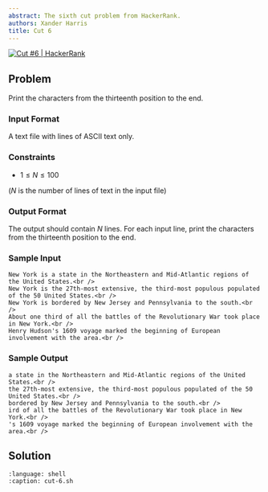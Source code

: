 ```yaml
---
abstract: The sixth cut problem from HackerRank.
authors: Xander Harris
title: Cut 6
---
```


[![Cut #6 | HackerRank](https://img.shields.io/badge/HackerRank-green?style=for-the-badge&logo=hackerrank&label=Cut%206)](https://www.hackerrank.com/challenges/text-processing-cut-6/problem?isFullScreen=true)

## Problem

Print the characters from the thirteenth position to the end.

### Input Format

A text file with lines of ASCII text only.

### Constraints

- $1 \le N \le 100$

($N$ is the number of lines of text in the input file)

### Output Format

The output should contain $N$ lines. For each input line, print the characters from the thirteenth position to the end.

### Sample Input

```{card} Sample Input
New York is a state in the Northeastern and Mid-Atlantic regions of the United States.<br />
New York is the 27th-most extensive, the third-most populous populated of the 50 United States.<br />
New York is bordered by New Jersey and Pennsylvania to the south.<br />
About one third of all the battles of the Revolutionary War took place in New York.<br />
Henry Hudson's 1609 voyage marked the beginning of European involvement with the area.<br />
```

### Sample Output

```{card} Sample Output
a state in the Northeastern and Mid-Atlantic regions of the United States.<br />
the 27th-most extensive, the third-most populous populated of the 50 United States.<br />
bordered by New Jersey and Pennsylvania to the south.<br />
ird of all the battles of the Revolutionary War took place in New York.<br />
's 1609 voyage marked the beginning of European involvement with the area.<br />
```

## Solution

```{literalinclude} cut-6.sh
:language: shell
:caption: cut-6.sh
```

```{index} cut; print the end of a line
```
